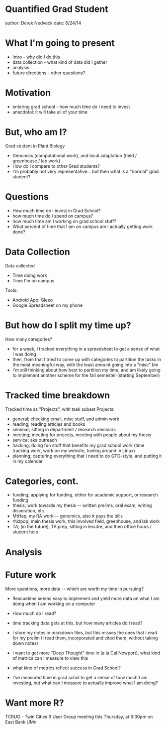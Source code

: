 Quantified Grad Student
========================================================
author: Derek Nedveck 
date: 6/24/14

What I'm going to present
=======================
- Intro - why did I do this
- data collection - what kind of data did I gather
- analysis
- future directions - other questions?


Motivation
========================================================
- entering grad school - how much time do I need to invest
- anecdotal: it will take all of your time

But, who am I?
========================================
Grad student in Plant Biology
- Genomics (computational work), and local adaptation (field / greenhouse / lab work)
- How do I compare to other Grad students?
 - I'm probably not very representative... but then what is a "normal" grad student?


Questions
======================
- How much time do I invest in Grad School?
 - how much time do I spend on campus?
 - how much time am I working on grad school stuff? 
 - What percent of time that I am on campus am I actually getting work done?


Data Collection
===============================
Data collected
- Time doing work
- Time I'm on campus


Tools:
- Android App: Gleeo
- Google Spreadsheet on my phone

But how do I split my time up?
============================
How many categories?
- for a week, I tracked everything in a spreadsheet to get a sense of what I was doing
- then, from that I tried to come up with categories to partition the tasks in the most meaningful way, with the least amount going into a "misc" bin
- I'm still thinking about how best to partition my time, and am likely going to implement another scheme for the fall semester (starting September)
 
Tracked time breakdown
=================================
Tracked time as "Projects", with task subset
Projects:
- general; checking email, misc stuff, and admin work
- reading; reading articles and books
- seminar; sitting in department / research seminars
- meeting; meeting for projects, meeting with people about my thesis
- service; aka outreach
- hacking; doing fun stuff that benefits my grad school work (time tracking work, work on my website, tooling around in Linux)
- planning; capturing everything that I need to do GTD-style, and putting it in my calendar


Categories, cont. 
=================

- funding; applying for funding, either for academic support, or research funding
- thesis; work towards my thesis -- written prelims, oral exam, writing disseration, etc.
- MtHap; my RA work -- genomics, also it pays the bills
- rhizpop; main thesis work, this involved field, greenhouse, and lab work
- TA; (in the future), TA prep, sitting in lecutre, and then office hours / student help
 
 
Analysis
========================




Future work
============================
More questions, more data -- which are worth my time in pursuing?
- Rescuetime seems easy to implement and yield more data on what I am doing when I am working on a computer
- How much do I read?
 - time tracking data gets at this, but how many articles do I read?
 - I store my notes in markdown files, but this misses the ones that I read for my prelim (I read them, incorporated and cited them, without taking down notes)
 
- I want to get more "Deep Thought" time in (a la Cal Newport), what kind of metrics can I measure to view this
- what kind of metrics reflect success in Grad School?
- I've measured time in grad schol to get a sense of how much I am investing, but what can I measure to actually improve what I am doing?
 
 
Want more R?
==============================

TCRUG - Twin Cities R User Group meeting this Thursday, at 6:30pm on East Bank UMn

